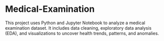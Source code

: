 # Medical-Examination
This project uses Python and Jupyter Notebook to analyze a medical examination dataset. It includes data cleaning, exploratory data analysis (EDA), and visualizations to uncover health trends, patterns, and anomalies.
